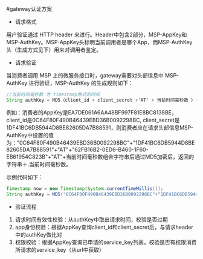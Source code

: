 #gateway认证方案

* 请求格式

用户验证通过 HTTP header 来进行。Header中包含2部分，MSP-AppKey和MSP-AuthKey。MSP-AppKey头标明当前调用者是哪个App，而MSP-AuthKey头（生成方式见下）用来对调用者鉴定。


* 请求验证

当消费者调用 MSP 上的微服务接口时，gateway需要对头部信息中 MSP-AuthKey 进行验证，MSP-AuthKey 的生成规则如下：

````java
//当前时间毫秒数 为 timestamp格式的时间
String authKey = MD5（client_id + client_secret +'AT' + 当前时间毫秒数 ）+ '.' +当前时间毫秒数
````

例如：消费者的AppKey是EA7DE061A6AA48BF997F81E8BC8138BE，client\_id是0C64F80F490B46439EBD36B0092298BC, client\_secret是1DF41BC6DB5944D8BE82605DA7B88591，则消费者应在请求头部信息MSP-AuthKey中设置的值为："0C64F80F490B46439EBD36B0092298BC"+"1DF41BC6DB5944D8BE82605DA7B88591"+"AT"+"62FB16B2-0ED6-B460-1F60-EB61954C823B"+"AT"+当前时间毫秒数组合字符串后通过MD5加密后，返回的字符串＋.当前时间毫秒数。

示例代码如下：

````java
Timestamp now = new Timestamp(System.currentTimeMillis());
String authKey = MD5("0C64F80F490B46439EBD36B0092298BC"+"1DF41BC6DB5944D8BE82605DA7B88591"+"AT"+now.getTime())+"."+now.getTime()
````

* 验证流程

1. 请求时间有效性校验：从authKey中取出请求时间，校验是否过期
2. app身份校验：根据AppKey查询client\_id和client\_secret后，与请求header中的authKey做比对
3. 权限校验：根据AppKey查询已申请的service\_key列表，校验是否有权限消费所请求的service_key（从url中获取）




  
  
  
  
  